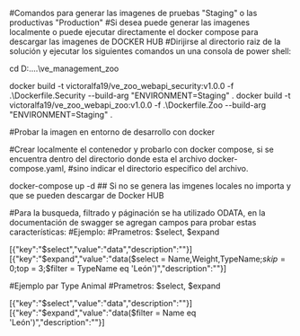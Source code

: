 #Comandos para generar las imagenes de pruebas "Staging" o las productivas "Production"
#Si desea puede generar las imagenes localmente o puede ejecutar directamente el docker compose para descargar las imagenes de DOCKER HUB
#Dirijirse al directorio raiz de la solución y ejecutar los siguientes comandos un una consola de power shell:

cd D:\..\..\ve_management_zoo

docker build -t victoralfa19/ve_zoo_webapi_security:v1.0.0 -f .\Dockerfile.Security --build-arg "ENVIRONMENT=Staging"  .
docker build -t victoralfa19/ve_zoo_webapi_zoo:v1.0.0 -f .\Dockerfile.Zoo --build-arg "ENVIRONMENT=Staging"  .

#Probar la imagen en entorno de desarrollo con docker

#Crear localmente el contenedor y probarlo con docker compose, si se encuentra dentro del directorio donde esta el archivo docker-compose.yaml,
#sino indicar el directorio específico del archivo.


docker-compose up -d  ## Si no se genera las imgenes locales no importa y que se pueden descargar de Docker HUB


#Para la busqueda, filtrado y páginación se ha utilizado ODATA, en la documentación de swagger se agregan campos para probar estas características:
#Ejemplo:
#Prametros: $select, $expand

[{"key":"$select","value":"data","description":""}]
[{"key":"$expand","value":"data($select = Name,Weight,TypeName;$skip = 0;$top = 3;$filter = TypeName eq 'León')","description":""}]

#Ejemplo par Type Animal
#Prametros: $select, $expand

[{"key":"$select","value":"data","description":""}]
[{"key":"$expand","value":"data($filter = Name eq 'León')","description":""}]
